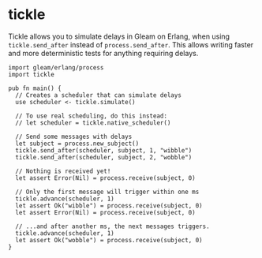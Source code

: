 # tickle

<!--
[![Package Version](https://img.shields.io/hexpm/v/tickle)](https://hex.pm/packages/tickle)
[![Hex Docs](https://img.shields.io/badge/hex-docs-ffaff3)](https://hexdocs.pm/tickle/)

```sh
gleam add tickle@1
```
-->

Tickle allows you to simulate delays in Gleam on Erlang,
when using `tickle.send_after` instead of `process.send_after`.
This allows writing faster and more deterministic tests
for anything requiring delays.

```gleam
import gleam/erlang/process
import tickle

pub fn main() {
  // Creates a scheduler that can simulate delays
  use scheduler <- tickle.simulate()

  // To use real scheduling, do this instead:
  // let scheduler = tickle.native_scheduler()

  // Send some messages with delays
  let subject = process.new_subject()
  tickle.send_after(scheduler, subject, 1, "wibble")
  tickle.send_after(scheduler, subject, 2, "wobble")

  // Nothing is received yet!
  let assert Error(Nil) = process.receive(subject, 0)

  // Only the first message will trigger within one ms
  tickle.advance(scheduler, 1)
  let assert Ok("wibble") = process.receive(subject, 0)
  let assert Error(Nil) = process.receive(subject, 0)

  // ...and after another ms, the next messages triggers.
  tickle.advance(scheduler, 1)
  let assert Ok("wobble") = process.receive(subject, 0)
}
```

<!--
Further documentation can be found at <https://hexdocs.pm/tickle>.
-->
